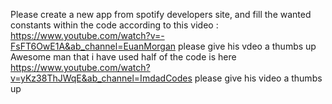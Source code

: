 Please create a new app from spotify developers site, and fill the wanted constants within the code according to this video : https://www.youtube.com/watch?v=-FsFT6OwE1A&ab_channel=EuanMorgan please give his vdeo a thumbs up
Awesome man that i have used half of the code is here https://www.youtube.com/watch?v=yKz38ThJWqE&ab_channel=ImdadCodes please give his video a thumbs up

